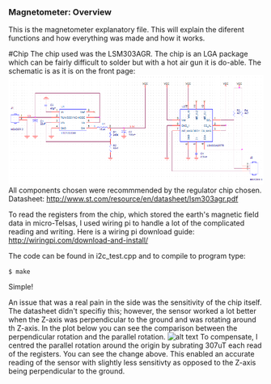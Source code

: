 ### Magnetometer: Overview

This is the magnetometer explanatory file. This will explain the diferent functions and how everything was made and how it works.

#Chip
The chip used was the LSM303AGR. The chip is an LGA package which can be fairly difficult to solder but with a hot air gun it is do-able. The schematic is as it is on the front page:
![alt text](https://github.com/FrazLaw/RoboPot/blob/master/Hardware/SchematicPic.PNG)
All components chosen were recommmended by the regulator chip chosen. 
Datasheet: 
http://www.st.com/resource/en/datasheet/lsm303agr.pdf

To read the registers from the chip, which stored the earth's magnetic field data in micro-Telsas, I used wiring pi to handle a lot of the complicated reading and writing. Here is a wiring pi download guide:
http://wiringpi.com/download-and-install/

The code can be found in i2c_test.cpp and to compile to program type:
```
$ make
```
Simple!

An issue that was a real pain in the side was the sensitivity of the chip itself. The datasheet didn't specifiy this; however, the sensor worked a lot better when the Z-axis was perpendicular to the ground and was rotating around th Z-axis. In the plot below you can see the comparison between the perpendicular rotation and the parallel rotation.
![alt text](https://github.com/FrazLaw/RoboPot/blob/master/Hardware/Comparisonplots.PNG)
To compensate, I centred the parallel rotation around the origin by subrating 307uT each read of the registers. You can see the change above. This enabled an accurate reading of the sensor with slightly less sensitivty as opposed to the Z-axis being perpendicular to the ground.
